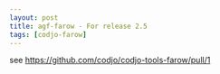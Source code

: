 ```yaml
---
layout: post
title: agf-farow - For release 2.5
tags: [codjo-farow]
---
```

see https://github.com/codjo/codjo-tools-farow/pull/1